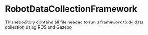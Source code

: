 # RobotDataCollectionFramework
This repository contains all file needed to run a framework to do data collection using ROS and Gazebo
